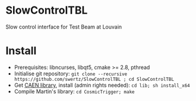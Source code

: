 # SlowControlTBL
Slow control interface for Test Beam at Louvain

# Install
- Prerequisites: libncurses, libqt5, cmake >= 2.8, pthread
- Initialise git repository: `git clone --recursive https://github.com/swertz/SlowControlTBL ; cd SlowControlTBL`
- Get [CAEN library](http://www.caen.it/jsp/Template2/CaenProd.jsp?parent=38&idmod=689&downloadSoftwareFileId=11059), install (admin rights needed): `cd lib; sh install_x64`
- Compile Martin's library: `cd CosmicTrigger; make`



